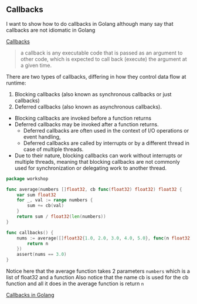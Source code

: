 ## Callbacks

I want to show how to do callbacks in Golang although many say that callbacks are not idiomatic in Golang

[Callbacks](https://en.wikipedia.org/wiki/Callback_(computer_programming))

> a callback is any executable code that is passed as an argument to other code, which is expected to call back (execute) the argument at a given time.

There are two types of callbacks, differing in how they control data flow at runtime: 

1. Blocking callbacks (also known as synchronous callbacks or just callbacks) 
2. Deferred callbacks (also known as asynchronous callbacks). 

* Blocking callbacks are invoked before a function returns
* Deferred callbacks may be invoked after a function returns. 
    * Deferred callbacks are often used in the context of I/O operations or event handling,
    * Deferred callbacks are called by interrupts or by a different thread in case of multiple threads.
* Due to their nature, blocking callbacks can work without interrupts or multiple threads, meaning that blocking callbacks are not commonly used for synchronization or delegating work to another thread.

```go
package workshop

func average(numbers []float32, cb func(float32) float32) float32 {
	var sum float32
	for _, val := range numbers {
		sum += cb(val)
	}
	return sum / float32(len(numbers))
}

func callbacks() {
	nums := average([]float32{1.0, 2.0, 3.0, 4.0, 5.0}, func(n float32) float32 {
		return n
	})
	assert(nums == 3.0)
}
```

Notice here that the average function takes 2 parameters `numbers` which is a list of float32 and a function
Also notice that the name cb is used for the cb function and all it does in the average function is return `n`

[Callbacks in Golang](https://play.golang.org/p/YeGAaivQMq)